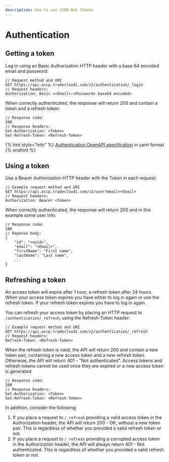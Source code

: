 ```yaml
---
description: How to use JSON Web Tokens
---
```


# Authentication

## Getting a token

Log in using an Basic Authorization  HTTP header with a base 64 encoded email and password:

```
// Request method and URI
GET https://api.accp.tradecloud1.com/v2/authentication/_login
// Request headers:
Authorization: Basic <<Email>:<Password> base64 encoded>
```

When correctly authenticated, the response will return 200 and contain a token and a refresh token:

```
// Response code:
200 
// Response headers:
Set-Authorization: <Token>
Set-Refresh-Token: <Refresh-Token>
```

{% hint style="info" %}
[Authentication OpenAPI specification](https://api.accp.tradecloud1.com/v2/authentication/specs.yaml) in yaml format
{% endhint %}

##  Using a token

Use a Bearer Authorization HTTP header with the Token in each request:

```text
// Example request method and URI
GET https://api.accp.tradecloud1.com/v2/user?email=<Email>
// Request headers:
Authorization: Bearer <Token>
```

When correctly authenticated, the response will return 200 and in this example some user info.

```text
// Response code:
200 
// Reponse body:
{
    "id": "<uuid>",
    "email": "<Email>",
    "firstName": "First name",
    "lastName": "Last name",
    ...
}
```

## Refreshing a token

An access token will expire after 1 hour, a refresh token after 24 hours.
When your access token expires you have either to log in again or use the refresh token.
If your refresh token expires you have to log in again.

You can refresh your access token by placing an HTTP request to `/authentication/_refresh`, using the Refresh-Token header:
```text
// Example request method and URI
GET https://api.accp.tradecloud1.com/v2/authentication/_refresh
// Request headers:
Refresh-Token: <Refresh-Token>
```

When the refresh token is valid, the API will return 200 and contain a new token pair, containing a new access token and a new refresh token. 
Otherwise, the API will return 401 - "Not authenticated".
Access tokens and refresh tokens cannot be used once they are expired or a new access token is generated.

```
// Response code:
200 
// Response headers:
Set-Authorization: <Token>
Set-Refresh-Token: <Refresh-Token>
```
In addition, consider the following:
1) If you place a request to  `/_refresh` providing a valid access token in the Authorization header, the API will return 200 - OK, without a new token pair. This is regardless of whether you provided a valid refresh token or not.
2) If you place a request to `/_refresh` providing a corrupted access token in the Authorization header, the API will always return 401 - Not authenticated. This is regardless of whether you provided a valid refresh token or not.





